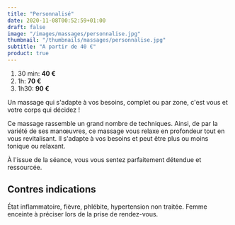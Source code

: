 ```yaml
---
title: "Personnalisé"
date: 2020-11-08T00:52:59+01:00
draft: false
image: "/images/massages/personnalise.jpg"
thumbnail: "/thumbnails/massages/personnalise.jpg"
subtitle: "A partir de 40 €"
product: true
---
```


1. 30 min:  __40 €__
1. 1h: __70 €__
1. 1h30: __90 €__

Un massage qui s'adapte à vos besoins, complet ou par zone, c'est vous et votre corps qui décidez !

Ce massage rassemble un grand nombre de techniques.
Ainsi, de par la variété de ses manœuvres, ce massage vous relaxe en profondeur tout en vous revitalisant.
Il s'adapte à vos besoins et peut être plus ou moins tonique ou relaxant.

À l'issue de la séance, vous vous sentez parfaitement détendue et ressourcée.


## Contres indications

État inflammatoire, fièvre, phlébite, hypertension non traitée.
Femme enceinte à préciser lors de la prise de rendez-vous.